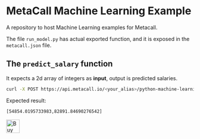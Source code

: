 # MetaCall Machine Learning Example
A repository to host Machine Learning examples for Metacall.

The file `run_model.py` has actual exported function, and it is exposed in the `metacall.json` file.

## The `predict_salary` function
It expects a 2d array of integers as **input**, output is predicted salaries.

```sh
curl -X POST https://api.metacall.io/<your_alias>/python-machine-learning-example/v1/call/predict_salary --data '{"input":[[3],[6]]}'
```

Expected result:
```sh
[54854.0195733983,82891.84690276542]
```

<a href='https://ko-fi.com/B0B4MFVE' target='_blank'><img height='36' style='border:0px;height:36px;' src='https://az743702.vo.msecnd.net/cdn/kofi4.png?v=1' border='0' alt='Buy Me a Coffee at ko-fi.com' /></a>
